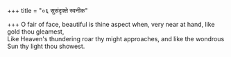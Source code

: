 +++
title = "०६ सुसंदृक्ते स्वनीक"

+++
O fair of face, beautiful is thine aspect when, very near at hand, like gold thou gleamest,  
     Like Heaven's thundering roar thy might approaches, and like the wondrous Sun thy light thou showest.